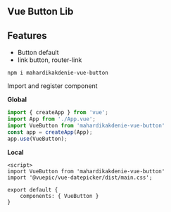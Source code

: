 ## Vue Button Lib

## Features
- Button default
- link button, router-link

```shell
npm i mahardikakdenie-vue-button
```

Import and register component

**Global**

```js
import { createApp } from 'vue';
import App from './App.vue';
import VueButton from 'mahardikakdenie-vue-button'
const app = createApp(App);
app.use(VueButton);
```

**Local**
```vue
<script>    
import VueButton from 'mahardikakdenie-vue-button'
import '@vuepic/vue-datepicker/dist/main.css';

export default {
    components: { VueButton }
}
```
